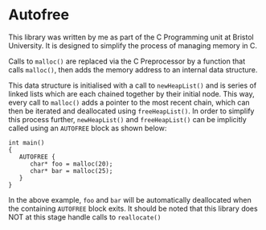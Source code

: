 # Autofree

This library was written by me as part of the C Programming unit at Bristol University. It is designed to simplify the process of managing memory in C.

Calls to `malloc()` are replaced via the C Preprocessor by a function that calls `malloc()`, then adds the memory address to an internal data structure.

This data structure is initialised with a call to `newHeapList()` and is series of linked lists which are each chained together by their initial node. This way, every call to `malloc()` adds a pointer to the most recent chain, which can then be iterated and deallocated using `freeHeapList()`. In order to simplify this process further, `newHeapList()` and `freeHeapList()` can be implicitly called using an `AUTOFREE` block as shown below:

```
int main()
{
   AUTOFREE {
      char* foo = malloc(20);
      char* bar = malloc(25);
   }
}
```
In the above example, `foo` and `bar` will be automatically deallocated when the containing `AUTOFREE` block exits. It should be noted that this library does NOT at this stage handle calls to `reallocate()`
